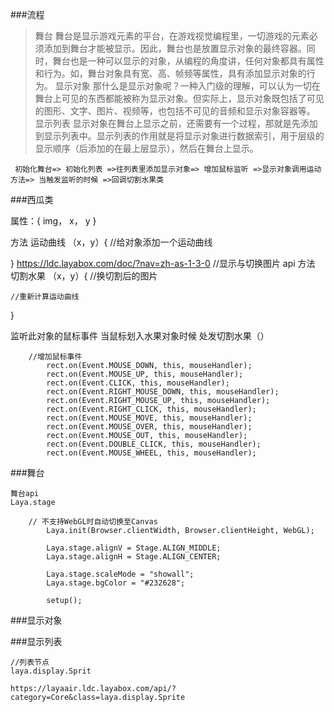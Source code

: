 ###流程
 > 舞台
​ 舞台是显示游戏元素的平台，在游戏视觉编程里，一切游戏的元素必须添加到舞台才能被显示。因此，舞台也是放置显示对象的最终容器。
​ 同时，舞台也是一种可以显示的对象，从编程的角度讲，任何对象都具有属性和行为。如，舞台对象具有宽、高、帧频等属性，具有添加显示对象的行为。
显示对象
​ 那什么是显示对象呢？一种入门级的理解，可以认为一切在舞台上可见的东西都能被称为显示对象。但实际上，显示对象既包括了可见的图形、文字、图片、视频等，也包括不可见的音频和显示对象容器等。
显示列表
​ 显示对象在舞台上显示之前，还需要有一个过程，那就是先添加到显示列表中。显示列表的作用就是将显示对象进行数据索引，用于层级的显示顺序（后添加的在最上层显示），然后在舞台上显示。
 
 
``` 
 初始化舞台=> 初始化列表 =>往列表里添加显示对象=> 增加鼠标监听 =>显示对象调用运动方法=> 当触发监听的时候 =>回调切割水果类
```
###西瓜类

属性：{
    img，
    x，
    y 
}


方法 运动曲线 （x，y）{
  //给对象添加一个运动曲线  

}
https://ldc.layabox.com/doc/?nav=zh-as-1-3-0 //显示与切换图片 api
方法 切割水果 （x，y）{
    //换切割后的图片
    
    //重新计算运动曲线
}

监听此对象的鼠标事件 当鼠标划入水果对象时候 处发切割水果（）
```
	//增加鼠标事件
		rect.on(Event.MOUSE_DOWN, this, mouseHandler);
		rect.on(Event.MOUSE_UP, this, mouseHandler);
		rect.on(Event.CLICK, this, mouseHandler);
		rect.on(Event.RIGHT_MOUSE_DOWN, this, mouseHandler);
		rect.on(Event.RIGHT_MOUSE_UP, this, mouseHandler);
		rect.on(Event.RIGHT_CLICK, this, mouseHandler);
		rect.on(Event.MOUSE_MOVE, this, mouseHandler);
		rect.on(Event.MOUSE_OVER, this, mouseHandler);
		rect.on(Event.MOUSE_OUT, this, mouseHandler);
		rect.on(Event.DOUBLE_CLICK, this, mouseHandler);
		rect.on(Event.MOUSE_WHEEL, this, mouseHandler);
```


###舞台
```
舞台api
Laya.stage

	// 不支持WebGL时自动切换至Canvas
		Laya.init(Browser.clientWidth, Browser.clientHeight, WebGL);

		Laya.stage.alignV = Stage.ALIGN_MIDDLE;
		Laya.stage.alignH = Stage.ALIGN_CENTER;

		Laya.stage.scaleMode = "showall";
		Laya.stage.bgColor = "#232628";

		setup();
```
###显示对象 



###显示列表
```
//列表节点
laya.display.Sprit

https://layaair.ldc.layabox.com/api/?category=Core&class=laya.display.Sprite
```
